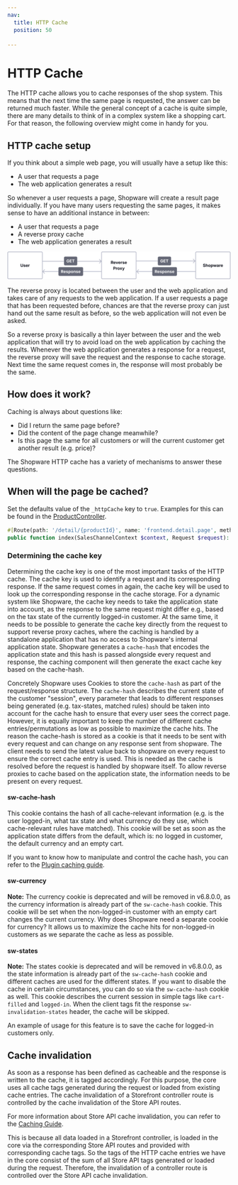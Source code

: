 ```yaml
---
nav:
  title: HTTP Cache
  position: 50

---
```


# HTTP Cache

The HTTP cache allows you to cache responses of the shop system. This means that the next time the same page is requested, the answer can be returned much faster. While the general concept of a cache is quite simple, there are many details to think of in a complex system like a shopping cart. For that reason, the following overview might come in handy for you.

## HTTP cache setup

If you think about a simple web page, you will usually have a setup like this:

* A user that requests a page
* The web application generates a result

So whenever a user requests a page, Shopware will create a result page individually. If you have many users requesting the same pages, it makes sense to have an additional instance in between:

* A user that requests a page
* A reverse proxy cache
* The web application generates a result

![Http cache concept](../../assets/concepts-framework-httpCache.svg)

The reverse proxy is located between the user and the web application and takes care of any requests to the web application. If a user requests a page that has been requested before, chances are that the reverse proxy can just hand out the same result as before, so the web application will not even be asked.

So a reverse proxy is basically a thin layer between the user and the web application that will try to avoid load on the web application by caching the results. Whenever the web application generates a response for a request, the reverse proxy will save the request and the response to cache storage. Next time the same request comes in, the response will most probably be the same.

## How does it work?

Caching is always about questions like:

* Did I return the same page before?
* Did the content of the page change meanwhile?
* Is this page the same for all customers or will the current customer get another result \(e.g. price\)?

The Shopware HTTP cache has a variety of mechanisms to answer these questions.

## When will the page be cached?

Set the defaults value of the `_httpCache` key to `true`. Examples for this can be found in the [ProductController](https://github.com/shopware/shopware/blob/trunk/src/Storefront/Controller/ProductController.php#L62).

```php
#[Route(path: '/detail/{productId}', name: 'frontend.detail.page', methods: ['GET'], defaults: ['_httpCache' => true])]
public function index(SalesChannelContext $context, Request $request): Response
```

### Determining the cache key

Determining the cache key is one of the most important tasks of the HTTP cache. The cache key is used to identify a request and its corresponding response. If the same request comes in again, the cache key will be used to look up the corresponding response in the cache storage.
For a dynamic system like Shopware, the cache key needs to take the application state into account, as the response to the same request might differ e.g., based on the tax state of the currently logged-in customer.
At the same time, it needs to be possible to generate the cache key directly from the request to support reverse proxy caches, where the caching is handled by a standalone application that has no access to Shopware's internal application state.
Shopware generates a `cache-hash` that encodes the application state and this hash is passed alongside every request and response, the caching component will then generate the exact cache key based on the cache-hash.

Concretely Shopware uses Cookies to store the `cache-hash` as part of the request/response structure. The `cache-hash` describes the current state of the customer "session", every parameter that leads to different responses being generated (e.g. tax-states, matched rules) should be taken into account for the cache hash to ensure that every user sees the correct page.
However, it is equally important to keep the number of different cache entries/permutations as low as possible to maximize the cache hits.
The reason the cache-hash is stored as a cookie is that it needs to be sent with every request and can change on any response sent from shopware.
The client needs to send the latest value back to shopware on every request to ensure the correct cache entry is used. This is needed as the cache is resolved before the request is handled by shopware itself.
To allow reverse proxies to cache based on the application state, the information needs to be present on every request.

#### sw-cache-hash

This cookie contains the hash of all cache-relevant information (e.g. is the user logged-in, what tax state and what currency do they use, which cache-relevant rules have matched).
This cookie will be set as soon as the application state differs from the default, which is: no logged in customer, the default currency and an empty cart.

If you want to know how to manipulate and control the cache hash, you can refer to the [Plugin caching guide](../../guides/plugins/plugins/framework/caching/index.md#http-cache).

#### sw-currency

**Note:** The currency cookie is deprecated and will be removed in v6.8.0.0, as the currency information is already part of the `sw-cache-hash` cookie.
This cookie will be set when the non-logged-in customer with an empty cart changes the current currency. Why does Shopware need a separate cookie for currency? It allows us to maximize the cache hits for non-logged-in customers as we separate the cache as less as possible.

#### sw-states

**Note:** The states cookie is deprecated and will be removed in v6.8.0.0, as the state information is already part of the `sw-cache-hash` cookie and different caches are used for the different states.
If you want to disable the cache in certain circumstances, you can do so via the `sw-cache-hash` cookie as well.
This cookie describes the current session in simple tags like `cart-filled` and `logged-in`. When the client tags fit the response `sw-invalidation-states` header, the cache will be skipped.

An example of usage for this feature is to save the cache for logged-in customers only.

## Cache invalidation

As soon as a response has been defined as cacheable and the response is written to the cache, it is tagged accordingly. For this purpose, the core uses all cache tags generated during the request or loaded from existing cache entries. The cache invalidation of a Storefront controller route is controlled by the cache invalidation of the Store API routes.

For more information about Store API cache invalidation, you can refer to the [Caching Guide](../../guides/plugins/plugins/framework/caching/index.md).

This is because all data loaded in a Storefront controller, is loaded in the core via the corresponding Store API routes and provided with corresponding cache tags. So the tags of the HTTP cache entries we have in the core consist of the sum of all Store API tags generated or loaded during the request. Therefore, the invalidation of a controller route is controlled over the Store API cache invalidation.
